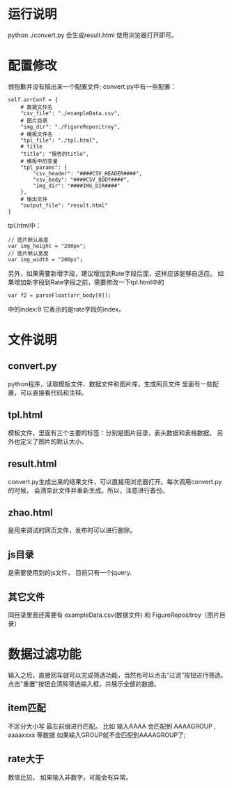 # 运行说明
python ./convert.py
会生成result.html
使用浏览器打开即可。


# 配置修改
很抱歉并没有搞出来一个配置文件;
convert.py中有一些配置：
```
self.arrConf = {
    # 数据文件名
    "csv_file": "./exampleData.csv",
    # 图片目录
    "img_dir": "./FigureRepositroy",
    # 模板文件名
    "tpl_file": "./tpl.html",
    # title
    "title": "报告的title",
    # 模板中的变量
    "tpl_params": {
        "csv_header": "####CSV_HEADER####",
        "csv_body": "####CSV_BODY####",
        "img_dir": "####IMG_DIR####"
    },
    # 输出文件
    "output_file": "result.html"
}
```

tpl.html中：
```
// 图片默认高度
var img_height = "200px";
// 图片默认宽度
var img_width = "200px";
```

另外，如果需要新增字段，建议增加到Rate字段后面，这样应该能够自适应。
如果增加新字段到Rate字段之前，需要修改一下tpl.html中的
```
var f2 = parseFloat(arr_body[9]);
```
中的index:9 它表示的是rate字段的index。



# 文件说明

## convert.py
python程序，读取模板文件、数据文件和图片库，生成网页文件
里面有一些配置，可以直接看代码和注释。

## tpl.html
模板文件，里面有三个主要的标签：分别是图片目录，表头数据和表格数据， 另外也定义了图片的默认大小。

## result.html
convert.py生成出来的结果文件，可以直接用浏览器打开。每次调用convert.py的时候， 会清空此文件并重新生成。所以，注意进行备份。

## zhao.html 
是用来调试的网页文件，发布时可以进行删除。

## js目录
是需要使用到的js文件， 目前只有一个jquery.


## 其它文件
同目录里面还需要有 exampleData.csv(数据文件) 和 FigureRepositroy（图片目录）


# 数据过滤功能
输入之后，直接回车就可以完成筛选功能，当然也可以点击“过滤”按钮进行筛选。
点击"重置"按钮会清除筛选输入框，并展示全部的数据。

## item匹配
不区分大小写
最左前缀进行匹配。
比如 输入AAAA 会匹配到 AAAAGROUP , aaaaxxxx 等数据
如果输入GROUP就不会匹配到AAAAGROUP了;

## rate大于
数值比较。
如果输入非数字，可能会有异常。


